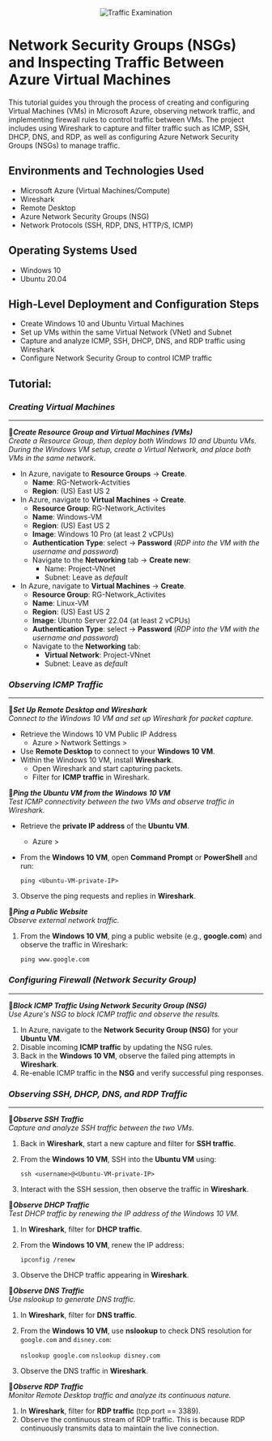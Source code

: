 <p align="center">
<img src="https://i.imgur.com/Ua7udoS.png" alt="Traffic Examination"/>
</p>

<h1>Network Security Groups (NSGs) and Inspecting Traffic Between Azure Virtual Machines</h1>
This tutorial guides you through the process of creating and configuring Virtual Machines (VMs) in Microsoft Azure, observing network traffic, and implementing firewall rules to control traffic between VMs. The project includes using Wireshark to capture and filter traffic such as ICMP, SSH, DHCP, DNS, and RDP, as well as configuring Azure Network Security Groups (NSGs) to manage traffic.

<h2>Environments and Technologies Used</h2>

- Microsoft Azure (Virtual Machines/Compute)
- Wireshark
- Remote Desktop
- Azure Network Security Groups (NSG)
- Network Protocols (SSH, RDP, DNS, HTTP/S, ICMP)
  
<h2>Operating Systems Used </h2>

- Windows 10 
- Ubuntu 20.04 

<h2>High-Level Deployment and Configuration Steps</h2>

- Create Windows 10 and Ubuntu Virtual Machines
- Set up VMs within the same Virtual Network (VNet) and Subnet
- Capture and analyze ICMP, SSH, DHCP, DNS, and RDP traffic using Wireshark
- Configure Network Security Group to control ICMP traffic


<h2>Tutorial:</h2>

### ***Creating Virtual Machines***

---

🔷***Create Resource Group and Virtual Machines (VMs)***  
*Create a Resource Group, then deploy both Windows 10 and Ubuntu VMs. During the Windows VM setup, create a Virtual Network, and place both VMs in the same network*. 

- In Azure, navigate to **Resource Groups** → **Create**.  
    - **Name**: RG-Network-Actvities
    - **Region**: (US) East US 2
- In Azure, navigate to **Virtual Machines** → **Create**.
  - **Resource Group**: RG-Network_Activites 
  - **Name**: Windows-VM
  - **Region**: (US) East US 2
  - **Image**: Windows 10 Pro (at least 2 vCPUs)
  - **Authentication Type**: select → **Password** (*RDP into the VM with the username and password*)
  - Navigate to the **Networking** tab → **Create new**:    
      - Name: Project-VNnet
      - Subnet: Leave as *default*     
- In Azure, navigate to **Virtual Machines** → **Create**.
  - **Resource Group**: RG-Network_Activites
  - **Name**: Linux-VM
  - **Region**: (US) East US 2
  - **Image**: Ubunto Server 22.04 (at least 2 vCPUs)
  - **Authentication Type**: select → **Password** (*RDP into the VM with the username and password*)
  - Navigate to the **Networking** tab:
      -  **Virtual Network**: Project-VNnet
      -  Subnet: Leave as *default*



### ***Observing ICMP Traffic***

---

🔷***Set Up Remote Desktop and Wireshark***    
*Connect to the Windows 10 VM and set up Wireshark for packet capture.*  

- Retrieve the Windows 10 VM Public IP Address
    - Azure > Nwtwork Settings >   
- Use **Remote Desktop** to connect to your **Windows 10 VM**.
- Within the Windows 10 VM, install **Wireshark**.
    - Open Wireshark and start capturing packets.
    - Filter for **ICMP traffic** in Wireshark.

🔷***Ping the Ubuntu VM from the Windows 10 VM***  
*Test ICMP connectivity between the two VMs and observe traffic in Wireshark.*

- Retrieve the **private IP address** of the **Ubuntu VM**.
    - Azure > 
- From the **Windows 10 VM**, open **Command Prompt** or **PowerShell** and run:
   
     `ping <Ubuntu-VM-private-IP>`
    
3. Observe the ping requests and replies in **Wireshark**.

🔷***Ping a Public Website***  
*Observe external network traffic.*

1. From the **Windows 10 VM**, ping a public website (e.g., **google.com**) and observe the traffic in Wireshark:

    `ping www.google.com`




### ***Configuring Firewall (Network Security Group)***

---

🔷***Block ICMP Traffic Using Network Security Group (NSG)***  
*Use Azure's NSG to block ICMP traffic and observe the results.*

1. In Azure, navigate to the **Network Security Group (NSG)** for your **Ubuntu VM**.
2. Disable incoming **ICMP traffic** by updating the NSG rules.
3. Back in the **Windows 10 VM**, observe the failed ping attempts in **Wireshark**.
4. Re-enable ICMP traffic in the **NSG** and verify successful ping responses.



### ***Observing SSH, DHCP, DNS, and RDP Traffic***

---

🔷***Observe SSH Traffic***  
*Capture and analyze SSH traffic between the two VMs.*

1. Back in **Wireshark**, start a new capture and filter for **SSH traffic**.
2. From the **Windows 10 VM**, SSH into the **Ubuntu VM** using:
    
     `ssh <username>@<Ubuntu-VM-private-IP>`
    
3. Interact with the SSH session, then observe the traffic in **Wireshark**.

🔷***Observe DHCP Traffic***  
*Test DHCP traffic by renewing the IP address of the Windows 10 VM.*

1. In **Wireshark**, filter for **DHCP traffic**.
2. From the **Windows 10 VM**, renew the IP address:
    
     `ipconfig /renew`
   
3. Observe the DHCP traffic appearing in **Wireshark**.

🔷***Observe DNS Traffic***  
*Use nslookup to generate DNS traffic.*

1. In **Wireshark**, filter for **DNS traffic**.
2. From the **Windows 10 VM**, use **nslookup** to check DNS resolution for `google.com` and `disney.com`:
    
    `nslookup google.com`
    `nslookup disney.com`
 
3. Observe the DNS traffic in **Wireshark**.

🔷***Observe RDP Traffic***  
*Monitor Remote Desktop traffic and analyze its continuous nature.*

1. In **Wireshark**, filter for **RDP traffic** (tcp.port == 3389).
2. Observe the continuous stream of RDP traffic. This is because RDP continuously transmits data to maintain the live connection.


